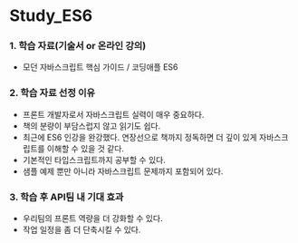 # Study_ES6

### 1. 학습 자료(기술서 or 온라인 강의)
* 모던 자바스크립트 핵심 가이드 / 코딩애플 ES6

### 2. 학습 자료 선정 이유
* 프론트 개발자로서 자바스크립트 실력이 매우 중요하다.
* 책의 분량이 부담스럽지 않고 읽기도 쉽다.
* 최근에 ES6 인강을 완강했다. 연장선으로 책까지 정독하면 더 깊이 있게 자바스크립트를 이해할 수 있을 것 같다.
* 기본적인 타입스크립트까지 공부할 수 있다.
* 샘플 예제 뿐만 아니라 자바스크립트 문제까지 포함되어 있다.

### 3. 학습 후 API팀 내 기대 효과
* 우리팀의 프론트 역량을 더 강화할 수 있다.
* 작업 일정을 좀 더 단축시킬 수 있다. 
